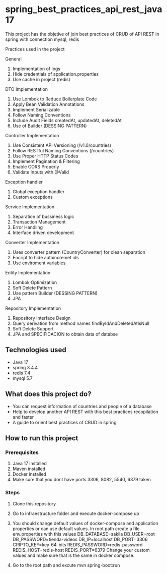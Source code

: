# spring_best_practices_api_rest_java17

This project has the objetive of join best practices of CRUD of API REST
in spring with connection mysql, redis

Practices used in the project

General
1. Implementation of logs
2. Hide credentials of application.properties
3. Use cache in project (redis)

DTO Implementation
1. Use Lombok to Reduce Boilerplate Code
2. Apply Bean Validation Annotations
3. Implement Serializable
4. Follow Naming Conventions
5. Include Audit Fields createdAt, updatedAt, deletedAt
6. Use of Builder (DESSING PATTERN)

Controller Implementation

1. Use Consistent API Versioning (/v1.0/countries)
2. Follow RESTful Naming Conventions (/countries)
3. Use Proper HTTP Status Codes
4. Implement Pagination & Filtering
6. Enable CORS Properly
7. Validate Inputs with @Valid

Exception handler
1. Global exception handler
2. Custom exceptions

Service Implementation
1. Separation of bussiness logic
2. Transaction Management
3. Error Handling
4. Interface driven development

Converter Implementation
1. Uses converter pattern (CountryConverter) for clean separation
2. Encript to hide autoincremet ids
3. Use enviroment variables

Entity Implementation
1. Lombok Optimization
2. Soft Delete Pattern
3. Use pattern Builder (DESSING PATTERN)
4. JPA

Repository Implementation
1. Repository Interface Design
2. Query derivation from method names findByIdAndDeletedAtIsNull
3. Soft Delete Support
4. JPA and SPECIFICACION to obtain data of databse

## Technologies used
- Java 17
- spring 3.4.4
- redis 7.4
- mysql 5.7
## What does this project do?
- You can request information of countries and people of a database
- Help to develop another API REST with this best practices recopilation and faster
- A guide to orient best practices of CRUD in spring
## How to run this project
### Prerequisites
1. Java 17 installed
2. Maven installed
3. Docker installed
4. Make sure that you dont have ports 3306, 8082, 5540, 6379 taken
### Steps
1. Clone this repository
2. Go to infraestructure folder and execute docker-compose up
3. You should change default values of docker-compose and application properties or can use default values. In root path create a file env.properties with this values 
DB_DATABASE=sakila
DB_USER=root
DB_PASSWORD=tienda-videos
DB_IP=localhost
DB_PORT=3306
CRIPTO_KEY=key-64-bits
REDIS_PASSWORD=redis-password
REDIS_HOST=redis-host
REDIS_PORT=6379
Change your custom values and make sure that is the same in docker compose.

3. Go to the root path and excute mvn spring-boot:run
